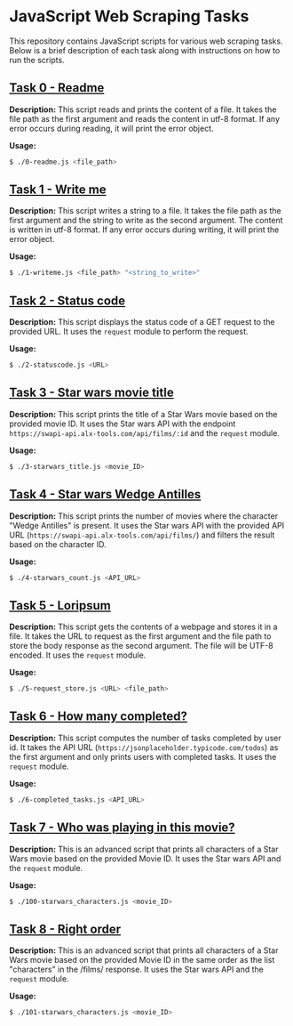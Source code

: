 # JavaScript Web Scraping Tasks

This repository contains JavaScript scripts for various web scraping tasks. Below is a brief description of each task along with instructions on how to run the scripts.

## [Task 0 - Readme](./0-readme.js)

**Description:**
This script reads and prints the content of a file. It takes the file path as the first argument and reads the content in utf-8 format. If any error occurs during reading, it will print the error object.

**Usage:**
```bash
$ ./0-readme.js <file_path>
```

## [Task 1 - Write me](./1-writeme.js)

**Description:**
This script writes a string to a file. It takes the file path as the first argument and the string to write as the second argument. The content is written in utf-8 format. If any error occurs during writing, it will print the error object.

**Usage:**
```bash
$ ./1-writeme.js <file_path> "<string_to_write>"
```

## [Task 2 - Status code](./2-statuscode.js)

**Description:**
This script displays the status code of a GET request to the provided URL. It uses the `request` module to perform the request.

**Usage:**
```bash
$ ./2-statuscode.js <URL>
```

## [Task 3 - Star wars movie title](./3-starwars_title.js)

**Description:**
This script prints the title of a Star Wars movie based on the provided movie ID. It uses the Star wars API with the endpoint `https://swapi-api.alx-tools.com/api/films/:id` and the `request` module.

**Usage:**
```bash
$ ./3-starwars_title.js <movie_ID>
```

## [Task 4 - Star wars Wedge Antilles](./4-starwars_count.js)

**Description:**
This script prints the number of movies where the character "Wedge Antilles" is present. It uses the Star wars API with the provided API URL (`https://swapi-api.alx-tools.com/api/films/`) and filters the result based on the character ID.

**Usage:**
```bash
$ ./4-starwars_count.js <API_URL>
```

## [Task 5 - Loripsum](./5-request_store.js)

**Description:**
This script gets the contents of a webpage and stores it in a file. It takes the URL to request as the first argument and the file path to store the body response as the second argument. The file will be UTF-8 encoded. It uses the `request` module.

**Usage:**
```bash
$ ./5-request_store.js <URL> <file_path>
```

## [Task 6 - How many completed?](./6-completed_tasks.js)

**Description:**
This script computes the number of tasks completed by user id. It takes the API URL (`https://jsonplaceholder.typicode.com/todos`) as the first argument and only prints users with completed tasks. It uses the `request` module.

**Usage:**
```bash
$ ./6-completed_tasks.js <API_URL>
```

## [Task 7 - Who was playing in this movie?](./100-starwars_characters.js)

**Description:**
This is an advanced script that prints all characters of a Star Wars movie based on the provided Movie ID. It uses the Star wars API and the `request` module.

**Usage:**
```bash
$ ./100-starwars_characters.js <movie_ID>
```

## [Task 8 - Right order](./101-starwars_characters.js)

**Description:**
This is an advanced script that prints all characters of a Star Wars movie based on the provided Movie ID in the same order as the list "characters" in the /films/ response. It uses the Star wars API and the `request` module.

**Usage:**
```bash
$ ./101-starwars_characters.js <movie_ID>
```
